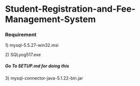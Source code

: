 <h1>Student-Registration-and-Fee-Management-System</h1>
<h3>Requirement</h3>


<p>1) mysql-5.5.27-win32.msi</p>

<p>2) SQLyog517.exe</p>

<h5>Go To SETUP.md  for doing this</h5>

<p>3) mysql-connector-java-5.1.22-bin.jar</p>